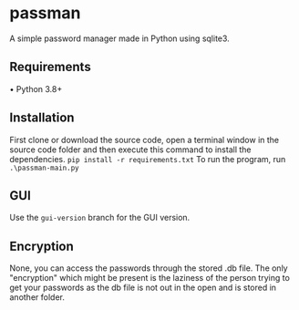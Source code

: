 # passman
A simple password manager made in Python using sqlite3.

## Requirements
• Python 3.8+

## Installation
First clone or download the source code, open a terminal window in the source code folder and then execute this command to install the dependencies.
`pip install -r requirements.txt`
To run the program, run `.\passman-main.py`

## GUI
Use the `gui-version` branch for the GUI version.

## Encryption
None, you can access the passwords through the stored .db file. The only "encryption" which might be present is the laziness of the person trying to get your passwords as the db file is not out in the open and is stored in another folder.
